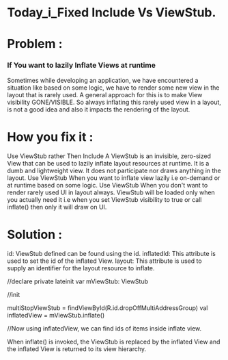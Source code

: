 # Today_i_Fixed Include Vs ViewStub.

# Problem :

### If You want to lazily Inflate Views at runtime
Sometimes while developing an application, we have encountered a situation like based on some logic, we have to render some new view in the layout that is rarely used. A general approach for this is to make View visibility GONE/VISIBLE.
So always inflating this rarely used view in a layout, is not a good idea and also it impacts the rendering of the layout.


# How you fix it :
Use ViewStub rather Then Include A ViewStub is an invisible, zero-sized View that can be used to lazily inflate layout resources at runtime. It is a dumb and lightweight view. It does not participate nor draws anything in the layout.
Use ViewStub When you want to inflate view lazily i.e on-demand or at runtime based on some logic.
Use ViewStub When you don't want to render rarely used UI in layout always.
ViewStub will be loaded only when you actually need it i.e when you set ViewStub visibility to true or call inflate() then only it will draw on UI.

# Solution :

<ViewStub
android:id="@+id/viewStub"
android:layout_width="match_parent"
android:layout_height="wrap_content"
android:layout_marginTop="100dp"
android:inflatedId="@+id/inflatedviewsub"
android:layout="@layout/custom_viewstub" />

id: ViewStub defined can be found using the id.
inflatedId: This attribute is used to set the id of the inflated View.
layout: This attribute is used to supply an identifier for the layout resource to inflate.

//declare
private lateinit var mViewStub: ViewStub

//init

multiStopViewStub = findViewById(R.id.dropOffMultiAddressGroup)
val inflatedView = mViewStub.inflate()

//Now using inflatedView, we can find ids of items inside inflate view.

When inflate() is invoked, the ViewStub is replaced by the inflated View and the inflated View is returned to its view hierarchy.
